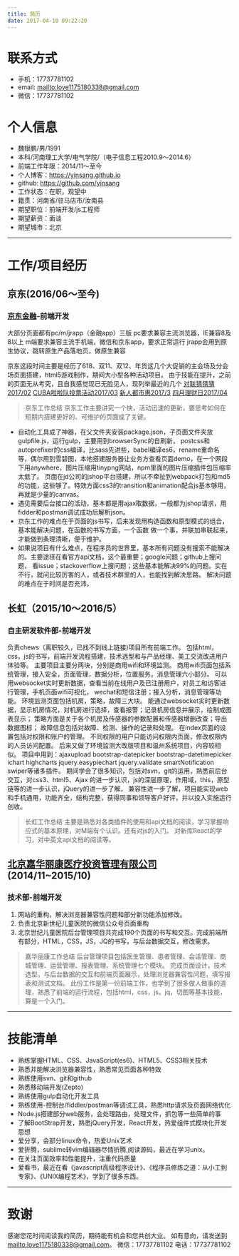 ```yaml
---
title: 简历
date: 2017-04-10 09:22:20
---
```

# 联系方式
* 手机：17737781102
* email: <mailto:love1175180338@gmail.com>
* 微信：17737781102

# 个人信息
* 魏银鹏/男/1991
* 本科/河南理工大学/电气学院/（电子信息工程2010.9～2014.6）
* 前端工作年限：2014/11～至今
* 个人博客：https://yinsang.github.io
* github: https://github.com/yinsang
* 工作状态：在职，观望中
* 籍贯：河南省/驻马店市/汝南县
* 期望职位：前端开发/js工程师
* 期望薪资：面谈
* 期望城市：北京
* * *
# 工作/项目经历
## 京东(2016/06～至今)
### [京东金融](https://jr.jd.com)-前端开发
> 
大部分页面都有pc/m/jrapp（金融app）三版
pc要求兼容主流浏览器，IE兼容8及8以上
m端要求兼容主流手机端，微信和京东app，要求正常运行
jrapp会用到原生协议，跳转原生产品落地页，做原生兼容

京东这段时间主要是经历了618、双11、双12、年货这几个大促销的主会场及分会场页面搭建，html5游戏制作，期间大小型各种活动项目。
由于技能在提升，之前的页面无从考究，且自我感觉现已无脸见人，现列举最近的几个
[对联猜猜猜2017/02](https://sale.jd.com/m/act/y7AGbPIkEVhL.html)
[CUBA啦啦队投票活动2017/03](https://sale.jd.com/m/act/20czWmf6FDeIg.html)
[新人都市惠2017/3](https://sale.jd.com/m/act/dtycC5VnuFqKeji1.html)
[四月理财日2017/04](https://sale.jd.com/m/act/NiCz5Eth0OYg.html)
> 京东工作总结
京东工作主要讲究一个快，活动迅速的更新，要思考如何在短期内搭建更好的、可维护的页面成了关键。
* 自动化工具成了神器，在父文件夹安装package.json，子页面文件夹放gulpfile.js，运行gulp，主要用到browserSync的自刷新，
postcss和autoprefixer的css编译，比sass先进些，babel编译es6，rename重命名等，偶尔用到雪碧图，本地搭建服务器让业务方查看页面demo，在一个网段下用anywhere，图片压缩用tinypng网站，npm里面的图片压缩插件包压缩率太低了。
页面在jd公司的jshop平台搭建，所以不牵扯到webpack打包和md5的功能，这些够了。特效方面css3的transition和animation配合js基本够用，再就是少量的canvas。
* 遇见需要后台接口的活动，基本都是用ajax取数据，一般都为jshop请求，用fidder和postman调试成功后解析json。
* 京东工作的难点在于页面的js书写，后来发现用构造函数和原型模式的组合，基本能解决问题，在函数的书写方面，一个函数
做一个事，并联加串联起来，才能做到条理清晰，便于维护。
* 如果说项目有什么难点，在程序员的世界里，基本所有问题没有搜索不能解决的。主要途径在看官方api文档，这个最重要；google问题；github上搜问题，
看issue；stackoverflow上搜问题；这些基本能解决99%的问题。实在不行，就问比较厉害的人，或者技术群里的人，也能找到解决思路。
解决问题的难点在于时间是否充沛。

## 长虹（2015/10～2016/5）
### 自主研发软件部-前端开发
负责chews（离职较久，已找不到线上链接)项目所有前端工作。
包括html，css，js的书写，前端开发流程搭建，技术选型和与产品经理、美工交流改进用户体验等。 
主要项目主要分两块，分别是商用wifi和环境监测。 商用wifi页面包括系统管理，接入安全，页面管理，数据分析，位置服务，消息管理六小部分。 
可以用websocket实时更新数据，查看当前在线用户及已注册用户，对员工和访客进行管理，手机页面wifi可视化， wechat和短信注册；接入分析，消息管理等功能。
环境监测页面包括机房，策略，故障三大块。 
能通过websocket实时更新数据，显示机房情况，对机房进行选择，查看报警；记录机房信息并展示，绘制成图表显示；
策略方面是关于各个机房及传感器的参数配置和传感器增删改查；导出数据图标；
故障信息包括对故障、检测、操作的记录和处理。 在index页面的设置包括对权限和账户的管理。
不同权限的用户只能访问权限内页面，修改权限内的人员访问配置。 
后来又做了环境监测大改版项目和温州系统项目，内容较相似。 
项目中用到：ajaxupload bootstrap-datepicker bootstrap-datetimepicker ichart highcharts jquery.easypiechart jquery.validate smartNotification swiper等诸多插件。 
期间学会了很多知识，包括对svn，git的运用，熟悉前后台交互，对css3、html5、Ajax
的进一步认识，js的深层原理，作用域，this，原型链等的进一步认识，jQuery的进一步了解，
兼容性进一步了解，项目能实现web和手机通用，功能齐全，结构完整，获得同事和领导客户好评，并以投入实施运行创收。 
> 长虹工作总结
主要是熟悉对各类插件的使用和api文档的阅读，学习掌握响应式的基本原理，对M端有个认识。还有对js的入门。
对新库React的学习，对中英文api文档的阅读等。 

## [北京嘉华丽康医疗投资管理有限公司](http://www.edencare.com.cn/)(2014/11~2015/10)
### 技术部-前端开发
1. 网站的重构，解决浏览器兼容性问题和部分新功能添加修改。
2. 负责北京新世纪儿童医院的微信公众号页面重构
3. 北京世纪儿童医院后台管理项目共完成190个页面的书写和交互。完成前端所有部分，HTML，CSS，JS，JQ的书写，与后台数据交互，修改需求。
> 嘉华丽康工作总结
后台管理项目包括医生管理、患者管理、会话管理、商城管理、运营管理、报表管理、系统管理七个模块。
完成页面设计，技术选型，与后台数据的交互和前端页面展示，处理浏览器兼容性问题，填写报表和测试文档。
此份工作是第一份前端工作，也学到了很多做人做事的道理，熟悉了前端的运行流程，包括html，css，js，jq，切图等基本技能，算是一个入门。 
* * *
# 技能清单
* 熟练掌握HTML、CSS、JavaScript(es6)、HTML5、CSS3相关技术
* 熟悉并能解决浏览器兼容性，熟悉常见页面各种特效
* 熟练使用svn、git和github
* 熟悉移动端开发(Zepto)
* 熟练使用gulp自动化开发工具
* 熟练使用-控制台/fiddler/postman等调试工具，熟悉http请求及页面网络优化
* Node.js搭建部分web服务，会处理路由，处理文件，抓包等一些简单的事
* 了解BootStrap开发，熟悉jQuery开发，React开发，热爱组件式模块化开发思想
* 爱分享，会部分linux命令，热爱Unix艺术
* 爱折腾，sublime转vim编辑器尽情折腾,阅读源码，最近在学习unix。
* 在关注页面效率和性能提升，注重代码质量
* 爱看书，最近在看《javascript高级程序设计》、《程序员修炼之道：从小工到专家》、《UNIX编程艺术》，学到了很多东西。
* * * 
# 致谢
感谢您花时间阅读我的简历，期待能有机会和您共创大业。
如有意向，请发送到<mailto:love1175180338@gmail.com>。
微信：17737781102
电话：17737781102
